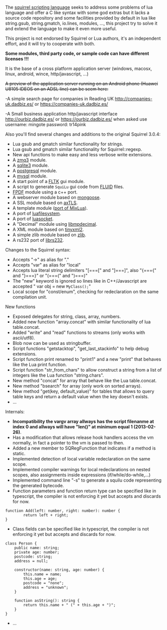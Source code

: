 The [squirrel scripting language](http://www.squirrel-lang.org/) seeks to address some problems of lua language and offer a C like syntax with some god extras but it lacks a source code repository and some facilities provided by default in lua like string.gsub, string.gmatch, io.lines, modules, ..., this project try to solve it and extend the language to make it even more useful.

This project is not endorsed by Squirrel or Lua authors, it's an independent effort, and it will try to cooperate with both.

**Some modules, third party code, or sample code can have different licenses !!!**

It is the base of a cross platform application server (windows, macosx, linux, android, wince, http/javascript, ...)

~~A preview of the application server running on an Android phone (Huawei U8105 IDEOS on an ADSL line) can be seem here:~~

-A simple search page for companies in Reading UK http://companies-uk.dadbiz.es/  or https://companies-uk.dadbiz.es/

-A Small business application http/javascript interface http://ourbiz.dadbiz.es/ or https://ourbiz.dadbiz.es/ when asked use username: mingote password: tr14pink

Also you'll find several changes and additions to the original Squirrel 3.0.4:

  * Lua gsub and gmatch similar functionality for strings.
  * Lua gsub and gmatch similar functionality for Squirrel::regexp.
  * New api functions to make easy and less verbose write extensions.
  * A [zmq3](http://www.zeromq.org/) module.
  * A [sqlite3](http://www.sqlite.org) module.
  * A [postgresql](http://www.postgresql.org) module.
  * A [mysql](http://www.mysql.com/) module.
  * A start point of a [FLTK](http://www.fltk.org) gui module.
  * A script to generate `SquiLu` gui code from [FLUID](http://www.fltk.org/doc-1.3/fluid.html) files.
  * [FPDF](http://www.fpdf.org/) module using a c++ port.
  * A webserver module based on [mongoose](http://code.google.com/p/mongoose/).
  * A SSL module based on [axTLS](http://axtls.sourceforge.net/).
  * A template module ([port of MixLua](https://github.com/LuaDist/mixlua)).
  * A port of [luafilesystem](http://keplerproject.github.com/luafilesystem/).
  * A port of [luasocket](http://w3.impa.br/~diego/software/luasocket/).
  * A "Decimal" module using [libmpdecimal](http://www.bytereef.org/mpdecimal/index.html).
  * A XML module based on [tinyxml2](https://github.com/leethomason/tinyxml2).
  * A simple zlib module based on [zlib](http://www.zlib.net/).
  * A rs232 port of [librs232](https://github.com/ynezz/librs232).

Changes to the Squirrel syntax:

  * Accepts "->" as alias for "."
  * Accepts "var" as alias for "local"
  * Accepts lua literal string delimiters "[===[" and "]===]", also "{==={" and "}===}" or "(===(" and ")===)"
  * The "new" keyword is ignored so lines like in C++/Javascript are accepted " var obj = new `MyClass();`"
  * Local scope for "const/enum", checking for redeclaration on the same compilation unit.

New functions
  * Exposed delegates for string, class, array, numbers.
  * Added new function "array.concat" with similar functionality of lua table.concat.
  * Added "write" and "read" functions to streams (only works with ascii/utf8).
  * Blob now can be used as stringbuffer.
  * Script functions "getstacktop", "get\_last\_stackinfo" to help debug extensions.
  * Script function print renamed to "print1" and a new "print" that behaves like the Lua print function.
  * Script function "str\_from\_chars" to allow construct a string from a list of integers like the Lua function "string.chars".
  * New method "concat" for array that behave like the Lua table.concat.
  * New method "bsearch" for array (only work on sorted arrays).
  * New method "get(key, default\_value)" for tables that allows to query table keys and return a default value when the key doesn't exists.
  * ...

Internals:

  * **Incompatibility the vargv array allways has the script filenanme at index 0 and allways will have "len()" at minimum equal 1 (2013-02-26)**.
  * Has a modification that allows release hook handlers access the vm normally, in fact a pointer to the vm is passed to then.
  * Added a new member to SQRegFunction that indicates if a method is static.
  * Implemented detection of local variable redeclaration on the same scope.
  * Implemented compiler warnings for local redeclarations on nested scopes, also assignments inside expressions (if/while/do-while,...)
  * Implemented command line "-s" to generate a squilu code representing the generated bytecode.
  * Function parameters and function return type can be specified like in typescript, the compiler is not enforcing it yet but accepts and discards for now.
```
function Add(left: number, right: number): number {
        return left + right;
}
```
  * Class fields can be specified like in typescript, the compiler is not enforcing it yet but accepts and discards for now.
```
class Person {
	public name: string;
	private age: number;
	postcode: string;
	address = null;
 
	constructor(name: string, age: number) {
		this.name = name;
		this.age = age;
		postcode = "none";
		address = "unknown";
	}
 
	function asString(): string {
		return this.name + " (" + this.age + ")";
	}
}
```
  * ...
